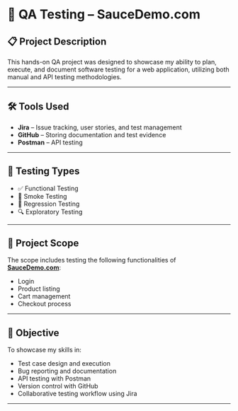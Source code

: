 # 🧪 QA Testing – SauceDemo.com

## 📋 Project Description
This hands-on QA project was designed to showcase my ability to plan, execute, and document software testing for a web application, utilizing both manual and API testing methodologies.

---

## 🛠️ Tools Used
- **Jira** – Issue tracking, user stories, and test management  
- **GitHub** – Storing documentation and test evidence  
- **Postman** – API testing  

---

## 🧾 Testing Types
- ✅ Functional Testing  
- 🚀 Smoke Testing  
- 🔁 Regression Testing  
- 🔍 Exploratory Testing

---

## 🎯 Project Scope
The scope includes testing the following functionalities of [**SauceDemo.com**](https://www.saucedemo.com/):
- Login  
- Product listing  
- Cart management  
- Checkout process  

---

## 🧠 Objective
To showcase my skills in:
- Test case design and execution  
- Bug reporting and documentation  
- API testing with Postman  
- Version control with GitHub  
- Collaborative testing workflow using Jira  

---
